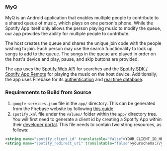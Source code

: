 ### MyQ

MyQ is an Android application that enables multiple people to contribute to a shared queue of music, which plays on one person's phone. While the Spotify App itself only allows the person playing music to modify the queue, our app provides the ability for multiple people to contribute.

The host creates the queue and shares the unique join code with the people wishing to join. Each person may use the search functionality to look up songs to add to the queue. The songs in the queue are played in order on the host's device and play, pause, and skip buttons are provided.

The app uses the [Spotify Web API][3] for searches and the [Spotify SDK / Spotify App Remote][4] for playing the music on the host device. Additionally, the app uses Firebase for its [authentication][5] and [real time database][6].

### Requirements to Build from Source

1. `google-services.json` file in the `app/` directory.  This can be generated from the Firebase website by following [this guide][1]
2. `spotify.xml` file under the `values/` folder within the `app/` directory tree.  You will first need to generate a client id by creating a Spotify App within their [developer portal][2].  This file needs to contain two string resources, as follows:

```xml
<string name="spotify_client_id" translatable="false">YOUR_CLIENT_ID_HERE</string>
<string name="spotify_redirect_uri" translatable="false">yourschema://yourcallback</string>
```

[1]: https://support.google.com/firebase/answer/7015592?hl=en
[2]: https://developer.spotify.com/dashboard/
[3]: https://developer.spotify.com/documentation/web-api/
[4]: https://developer.spotify.com/documentation/android/
[5]: https://firebase.google.com/docs/auth/
[6]: https://firebase.google.com/docs/database/
